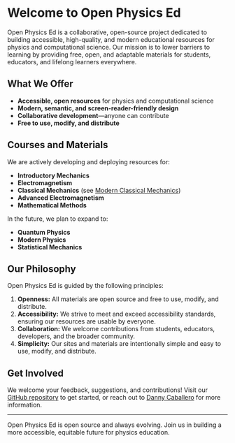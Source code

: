 

# Welcome to Open Physics Ed

Open Physics Ed is a collaborative, open-source project dedicated to building accessible, high-quality, and modern educational resources for physics and computational science. Our mission is to lower barriers to learning by providing free, open, and adaptable materials for students, educators, and lifelong learners everywhere.

## What We Offer
- **Accessible, open resources** for physics and computational science
- **Modern, semantic, and screen-reader-friendly design**
- **Collaborative development**—anyone can contribute
- **Free to use, modify, and distribute**

## Courses and Materials
We are actively developing and deploying resources for:
- **Introductory Mechanics**
- **Electromagnetism**
- **Classical Mechanics** (see [Modern Classical Mechanics](https://open-physics-ed-org.github.io//modern-classical-mechanics/))
- **Advanced Electromagnetism**
- **Mathematical Methods**

In the future, we plan to expand to:
- **Quantum Physics**
- **Modern Physics**
- **Statistical Mechanics**

## Our Philosophy
Open Physics Ed is guided by the following principles:
1. **Openness:** All materials are open source and free to use, modify, and distribute.
2. **Accessibility:** We strive to meet and exceed accessibility standards, ensuring our resources are usable by everyone.
3. **Collaboration:** We welcome contributions from students, educators, developers, and the broader community.
4. **Simplicity:** Our sites and materials are intentionally simple and easy to use, modify, and distribute.

## Get Involved
We welcome your feedback, suggestions, and contributions! Visit our [GitHub repository](https://github.com/open-physics-ed/open-physics-ed-org.github.io) to get started, or reach out to [Danny Caballero](https://dannycab.github.io/) for more information.

---

Open Physics Ed is open source and always evolving. Join us in building a more accessible, equitable future for physics education.
